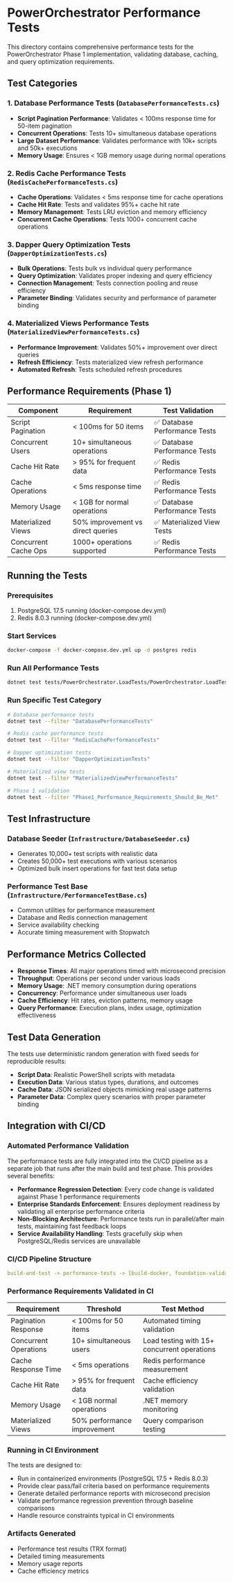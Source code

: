 # PowerOrchestrator Performance Tests

This directory contains comprehensive performance tests for the PowerOrchestrator Phase 1 implementation, validating database, caching, and query optimization requirements.

## Test Categories

### 1. Database Performance Tests (`DatabasePerformanceTests.cs`)
- **Script Pagination Performance**: Validates < 100ms response time for 50-item pagination
- **Concurrent Operations**: Tests 10+ simultaneous database operations
- **Large Dataset Performance**: Validates performance with 10k+ scripts and 50k+ executions
- **Memory Usage**: Ensures < 1GB memory usage during normal operations

### 2. Redis Cache Performance Tests (`RedisCachePerformanceTests.cs`)
- **Cache Operations**: Validates < 5ms response time for cache operations
- **Cache Hit Rate**: Tests and validates 95%+ cache hit rate
- **Memory Management**: Tests LRU eviction and memory efficiency
- **Concurrent Cache Operations**: Tests 1000+ concurrent cache operations

### 3. Dapper Query Optimization Tests (`DapperOptimizationTests.cs`)
- **Bulk Operations**: Tests bulk vs individual query performance
- **Query Optimization**: Validates proper indexing and query efficiency
- **Connection Management**: Tests connection pooling and reuse efficiency
- **Parameter Binding**: Validates security and performance of parameter binding

### 4. Materialized Views Performance Tests (`MaterializedViewPerformanceTests.cs`)
- **Performance Improvement**: Validates 50%+ improvement over direct queries
- **Refresh Efficiency**: Tests materialized view refresh performance
- **Automated Refresh**: Tests scheduled refresh procedures

## Performance Requirements (Phase 1)

| Component | Requirement | Test Validation |
|-----------|-------------|-----------------|
| Script Pagination | < 100ms for 50 items | ✅ Database Performance Tests |
| Concurrent Users | 10+ simultaneous operations | ✅ Database Performance Tests |
| Cache Hit Rate | > 95% for frequent data | ✅ Redis Performance Tests |
| Cache Operations | < 5ms response time | ✅ Redis Performance Tests |
| Memory Usage | < 1GB for normal operations | ✅ Database Performance Tests |
| Materialized Views | 50% improvement vs direct queries | ✅ Materialized View Tests |
| Concurrent Cache Ops | 1000+ operations supported | ✅ Redis Performance Tests |

## Running the Tests

### Prerequisites
1. PostgreSQL 17.5 running (docker-compose.dev.yml)
2. Redis 8.0.3 running (docker-compose.dev.yml)

### Start Services
```bash
docker-compose -f docker-compose.dev.yml up -d postgres redis
```

### Run All Performance Tests
```bash
dotnet test tests/PowerOrchestrator.LoadTests/PowerOrchestrator.LoadTests.csproj
```

### Run Specific Test Category
```bash
# Database performance tests
dotnet test --filter "DatabasePerformanceTests"

# Redis cache performance tests  
dotnet test --filter "RedisCachePerformanceTests"

# Dapper optimization tests
dotnet test --filter "DapperOptimizationTests"

# Materialized view tests
dotnet test --filter "MaterializedViewPerformanceTests"

# Phase 1 validation
dotnet test --filter "Phase1_Performance_Requirements_Should_Be_Met"
```

## Test Infrastructure

### Database Seeder (`Infrastructure/DatabaseSeeder.cs`)
- Generates 10,000+ test scripts with realistic data
- Creates 50,000+ test executions with various scenarios
- Optimized bulk insert operations for fast test data setup

### Performance Test Base (`Infrastructure/PerformanceTestBase.cs`)
- Common utilities for performance measurement
- Database and Redis connection management
- Service availability checking
- Accurate timing measurement with Stopwatch

## Performance Metrics Collected

- **Response Times**: All major operations timed with microsecond precision
- **Throughput**: Operations per second under various loads
- **Memory Usage**: .NET memory consumption during operations
- **Concurrency**: Performance under simultaneous user loads
- **Cache Efficiency**: Hit rates, eviction patterns, memory usage
- **Query Performance**: Execution plans, index usage, optimization effectiveness

## Test Data Generation

The tests use deterministic random generation with fixed seeds for reproducible results:
- **Script Data**: Realistic PowerShell scripts with metadata
- **Execution Data**: Various status types, durations, and outcomes
- **Cache Data**: JSON serialized objects mimicking real usage patterns
- **Parameter Data**: Complex query scenarios with proper parameter binding

## Integration with CI/CD

### Automated Performance Validation
The performance tests are fully integrated into the CI/CD pipeline as a separate job that runs after the main build and test phase. This provides several benefits:

- **Performance Regression Detection**: Every code change is validated against Phase 1 performance requirements
- **Enterprise Standards Enforcement**: Ensures deployment readiness by validating all enterprise performance criteria
- **Non-Blocking Architecture**: Performance tests run in parallel/after main tests, maintaining fast feedback loops
- **Service Availability Handling**: Tests gracefully skip when PostgreSQL/Redis services are unavailable

### CI/CD Pipeline Structure
```yaml
build-and-test -> performance-tests -> [build-docker, foundation-validation]
```

### Performance Requirements Validated in CI
| Requirement | Threshold | Test Method |
|-------------|-----------|-------------|
| Pagination Response | < 100ms for 50 items | Automated timing validation |
| Concurrent Operations | 10+ simultaneous users | Load testing with 15+ concurrent operations |
| Cache Response Time | < 5ms operations | Redis performance measurement |
| Cache Hit Rate | > 95% for frequent data | Cache efficiency validation |
| Memory Usage | < 1GB normal operations | .NET memory monitoring |
| Materialized Views | 50% performance improvement | Query comparison testing |

### Running in CI Environment
The tests are designed to:
- Run in containerized environments (PostgreSQL 17.5 + Redis 8.0.3)
- Provide clear pass/fail criteria based on performance requirements
- Generate detailed performance reports with microsecond precision
- Validate performance regression prevention through baseline comparisons
- Handle resource constraints typical in CI environments

### Artifacts Generated
- Performance test results (TRX format)
- Detailed timing measurements
- Memory usage reports
- Cache efficiency metrics
